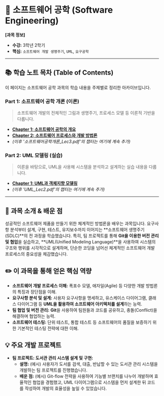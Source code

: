 # 📖 소프트웨어 공학 (Software Engineering)

**[과목 정보]**
- **수강:** 3학년 2학기
- **핵심:** `소프트웨어 개발 생명주기`, `UML`, `요구공학`

---

## 📚 학습 노트 목차 (Table of Contents)

이 페이지는 소프트웨어 공학 과목의 학습 내용을 주제별로 정리한 아카이브입니다.

### Part 1: 소프트웨어 공학 개론 (이론)
> 소프트웨어 개발의 전체적인 그림과 생명주기, 프로세스 모델 등 이론적 기반을 다룹니다.

-   **[Chapter 1: 소프트웨어 공학의 개요](./notes/1_introduction-theory/chapter_1.md)**
-   **[Chapter 2: 소프트웨어 프로세스와 개발 방법론](./notes/1_introduction-theory/chapter_2.md)**
-   *(이후 '소프트웨어공학개론_Lec3.pdf'의 챕터는 여기에 계속 추가)*

### Part 2: UML 모델링 (실습)
> 이론을 바탕으로, UML을 사용해 시스템을 분석하고 설계하는 실습 내용을 다룹니다.

-   **[Chapter 1: UML과 객체지향 모델링](./notes/2_uml-practice/chapter_1.md)**
-   *(이후 'UML_Lec2.pdf'의 챕터는 여기에 계속 추가)*



---



## 📖 과목 소개 & 배운 점

성공적인 소프트웨어 제품을 만들기 위한 체계적인 방법론을 배우는 과목입니다. 요구사항 분석부터 설계, 구현, 테스트, 유지보수까지 이어지는 **소프트웨어 생명주기(SDLC)**의 전 과정을 학습했습니다. 특히, 팀 프로젝트를 통해 **Git을 이용한 버전 관리 및 협업**을 실습하고, **UML(Unified Modeling Language)**을 사용하여 시스템의 구조와 행위를 시각적으로 설계하며, 단순한 코딩을 넘어선 체계적인 소프트웨어 개발 프로세스의 중요성을 체감했습니다.

## ✏️ 이 과목을 통해 얻은 핵심 역량

-   **소프트웨어 개발 프로세스 이해:** 폭포수 모델, 애자일(Agile) 등 다양한 개발 방법론의 특징과 장단점을 이해.
-   **요구사항 분석 및 설계:** 사용자 요구사항을 명세하고, 유스케이스 다이어그램, 클래스 다이어그램 등 **UML을 활용하여 소프트웨어 아키텍처를 설계**하는 능력.
-   **팀 협업 및 버전 관리:** **Git**을 사용하여 팀원들과 코드를 공유하고, 충돌(Conflict)을 해결하며 협업하는 능력.
-   **소프트웨어 테스팅:** 단위 테스트, 통합 테스트 등 소프트웨어의 품질을 보증하기 위한 기본적인 테스팅 전략에 대한 이해.

## 💡 주요 개발 프로젝트

-   **팀 프로젝트: 도서관 관리 시스템 설계 및 구현:**
    -   **설명:** (예시) 사용자가 도서를 검색, 대출, 반납할 수 있는 도서관 관리 시스템을 개발하는 팀 프로젝트를 진행했습니다.
    -   **배운 점:** (예시) Git-flow 전략을 사용하여 기능별 브랜치를 나누어 개발하며 효율적인 협업을 경험했고, UML 다이어그램으로 시스템을 먼저 설계한 뒤 코드를 작성하여 개발의 효율성을 높일 수 있었습니다.
